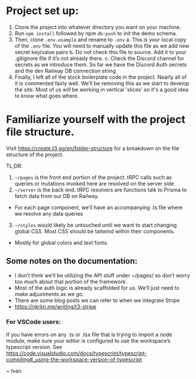 # Project set up:

1.	Clone the project into whatever directory you want on your machine.
2.	Run `npm install` followed by npm `db:push` to init the demo schema.
3.	Then, clone `.env.example` and rename to `.env`
a.	This is your local copy of the `.env` file. You will need to manually update this file as we add new secret key/value pairs
b.	Do not check this file to source. Add it to  your .gitignore file if it’s not already there.
c.	Check the Discord channel for secrets as we introduce them. So far we have the Discord Auth secrets and the dev Railway DB connection string.
4.	Finally, I left all of the stock boilerplate code in the project. Nearly all of it is commented fairly well. We’ll be removing this as we start to develop the site. Most of us will be working in vertical 'slices' so it's a good idea to know what goes where.

# Familiarize yourself with the project file structure.

Visit https://create.t3.gg/en/folder-structure for a breakdown on the file structure of the project.

TL;DR:
1.	`~/pages` is the front end portion of the project. tRPC calls such as queries or mutations invoked here are resolved on the server side
2.	`~/server` is the back end. tRPC resolvers are functions talk to Prisma to fetch data from our DB on Railway.
- For each page component, we’ll have an accompanying .ts file where we resolve any data queries
3.	`~/styles` would likely be untouched until we want to start changing global CSS. Most CSS should be tailwind within their components.
- Mostly for global colors and text fonts.

## Some notes on the documentation:

-	I don’t think we’ll be utilizing the API stuff under ~/pages/ so don’t worry too much about that portion of the framework.
-	Most of the auth logic is already scaffolded for us. We’ll just need to make adjustments as we go.
-	There are some blog posts we can refer to when we integrate Stripe
-	https://nkrkn.me/writing/t3-stripe

### For VSCode users:
If you have errors on any .ts or .tsx file that is trying to import a node module, make sure your editor is configured to use the workspace’s typescript version. See https://code.visualstudio.com/docs/typescript/typescript-compiling#_using-the-workspace-version-of-typescript

~ Ivan
